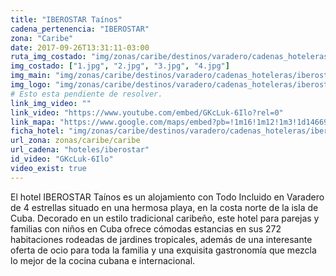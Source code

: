 ```yaml
---
title: "IBEROSTAR Taínos"
cadena_pertenencia: "IBEROSTAR"
zona: "Caribe"
date: 2017-09-26T13:31:11-03:00
ruta_img_costado: "img/zonas/caribe/destinos/varadero/cadenas_hoteleras/iberostar/iberostar_tainos/imagenes_hotel/"
img_costado: ["1.jpg", "2.jpg", "3.jpg", "4.jpg"]
img_main: "img/zonas/caribe/destinos/varadero/cadenas_hoteleras/iberostar/iberostar_tainos/iberostar_tainos.jpg"
img_logo: "img/zonas/caribe/destinos/varadero/cadenas_hoteleras/iberostar/iberostar_tainos/logo_hotel/logo_iberostar_tainos.jpg"
# Esto esta pendiente de resolver.
link_img_video: ""
link_video: "https://www.youtube.com/embed/GKcLuk-6Ilo?rel=0"
link_mapa: "https://www.google.com/maps/embed?pb=!1m16!1m12!1m3!1d14669.543633792284!2d-81.17746921980549!3d23.192602757873864!2m3!1f0!2f0!3f0!3m2!1i1024!2i768!4f13.1!2m1!1siberostar+tainos!5e0!3m2!1ses!2scl!4v1509648862014"
ficha_hotel: "img/zonas/caribe/destinos/varadero/cadenas_hoteleras/iberostar/iberostar_tainos/iberostar_tainos.pdf"
url_zona: zonas/caribe/caribe
url_cadena: "hoteles/iberostar"
id_video: "GKcLuk-6Ilo"
video_exist: true
---
```

El hotel IBEROSTAR Taínos es un alojamiento con Todo Incluido en Varadero de 4 estrellas situado en una hermosa playa, en la costa norte de la isla de Cuba. Decorado en un estilo tradicional caribeño, este hotel para parejas y familias con niños en Cuba ofrece cómodas estancias en sus 272 habitaciones rodeadas de jardines tropicales, además de una interesante oferta de ocio para toda la familia y una exquisita gastronomía que mezcla lo mejor de la cocina cubana e internacional.
